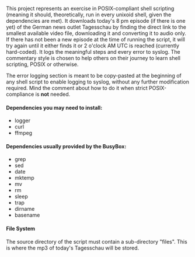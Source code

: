 This project represents an exercise in POSIX-compliant shell scripting (meaning it should, theoretically, run in every unixoid shell, given the dependencies are met). It downloads today's 8 pm episode (if there is one yet) of the German news outlet Tagesschau by finding the direct link to the smallest available video file, downloading it and converting it to audio only. If there has not been a new episode at the time of running the script, it will try again until it either finds it or 2 o'clock AM UTC is reached (currently hard-coded). It logs the meaningful steps and every error to syslog. The commentary style is chosen to help others on their journey to learn shell scripting, POSIX or otherwise.

The error logging section is meant to be copy-pasted at the beginning of any shell script to enable logging to syslog, without any further modification required. Mind the comment about how to do it when strict POSIX-compliance is **not** needed.

#### Dependencies you may need to install:
- logger
- curl
- ffmpeg

#### Dependencies usually provided by the BusyBox:
- grep
- sed
- date
- mktemp
- mv
- rm
- sleep
- trap
- dirname
- basename

#### File System
The source directory of the script must contain a sub-directory "files". This is where the mp3 of today's Tagesschau will be stored.
